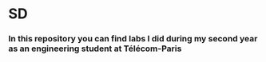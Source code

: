 # SD

### In this repository you can find labs I did during my second year as an engineering student at Télécom-Paris
